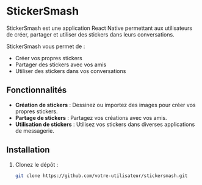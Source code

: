 # StickerSmash

StickerSmash est une application React Native permettant aux utilisateurs de créer, partager et utiliser des stickers dans leurs conversations.

StickerSmash vous permet de :

- Créer vos propres stickers
- Partager des stickers avec vos amis
- Utiliser des stickers dans vos conversations

## Fonctionnalités

- **Création de stickers** : Dessinez ou importez des images pour créer vos propres stickers.
- **Partage de stickers** : Partagez vos créations avec vos amis.
- **Utilisation de stickers** : Utilisez vos stickers dans diverses applications de messagerie.

## Installation

1. Clonez le dépôt :

   ```bash
   git clone https://github.com/votre-utilisateur/stickersmash.git
